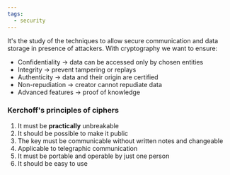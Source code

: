 ```yaml
---
tags:
  - security
---
```

It's the study of the techniques to allow secure communication and data storage in presence of attackers. With cryptography we want to ensure:
- Confidentiality $\to$ data can be accessed only by chosen entities
- Integrity $\to$ prevent tampering or replays
- Authenticity $\to$ data and their origin are certified
- Non-repudiation $\to$ creator cannot repudiate data
- Advanced features $\to$ proof of knowledge
### Kerchoff's principles of ciphers
1) It must be **practically** unbreakable
2) It should be possible to make it public
3) The key must be communicable without written notes and changeable
4) Applicable to telegraphic communication
5) It must be portable and operable by just one person
6) It should be easy to use

